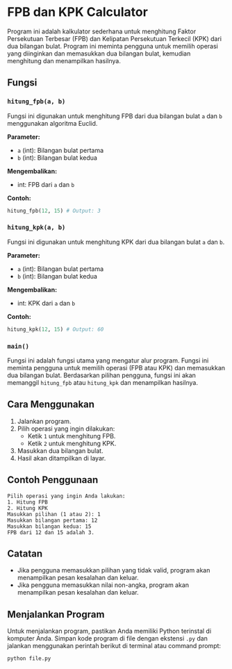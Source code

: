 # FPB dan KPK Calculator

Program ini adalah kalkulator sederhana untuk menghitung Faktor Persekutuan Terbesar (FPB) dan Kelipatan Persekutuan Terkecil (KPK) dari dua bilangan bulat. Program ini meminta pengguna untuk memilih operasi yang diinginkan dan memasukkan dua bilangan bulat, kemudian menghitung dan menampilkan hasilnya.

## Fungsi

### `hitung_fpb(a, b)`

Fungsi ini digunakan untuk menghitung FPB dari dua bilangan bulat `a` dan `b` menggunakan algoritma Euclid.

**Parameter:**
- `a` (int): Bilangan bulat pertama
- `b` (int): Bilangan bulat kedua

**Mengembalikan:**
- int: FPB dari `a` dan `b`

**Contoh:**
```python
hitung_fpb(12, 15) # Output: 3
```

### `hitung_kpk(a, b)`

Fungsi ini digunakan untuk menghitung KPK dari dua bilangan bulat `a` dan `b`.

**Parameter:**
- `a` (int): Bilangan bulat pertama
- `b` (int): Bilangan bulat kedua

**Mengembalikan:**
- int: KPK dari `a` dan `b`

**Contoh:**
```python
hitung_kpk(12, 15) # Output: 60
```

### `main()`

Fungsi ini adalah fungsi utama yang mengatur alur program. Fungsi ini meminta pengguna untuk memilih operasi (FPB atau KPK) dan memasukkan dua bilangan bulat. Berdasarkan pilihan pengguna, fungsi ini akan memanggil `hitung_fpb` atau `hitung_kpk` dan menampilkan hasilnya.

## Cara Menggunakan
1. Jalankan program.
2. Pilih operasi yang ingin dilakukan:
   - Ketik `1` untuk menghitung FPB.
   - Ketik `2` untuk menghitung KPK.
3. Masukkan dua bilangan bulat.
4. Hasil akan ditampilkan di layar.

## Contoh Penggunaan

```
Pilih operasi yang ingin Anda lakukan:
1. Hitung FPB
2. Hitung KPK
Masukkan pilihan (1 atau 2): 1
Masukkan bilangan pertama: 12
Masukkan bilangan kedua: 15
FPB dari 12 dan 15 adalah 3.
```

## Catatan

- Jika pengguna memasukkan pilihan yang tidak valid, program akan menampilkan pesan kesalahan dan keluar.
- Jika pengguna memasukkan nilai non-angka, program akan menampilkan pesan kesalahan dan keluar.

## Menjalankan Program

Untuk menjalankan program, pastikan Anda memiliki Python terinstal di komputer Anda. Simpan kode program di file dengan ekstensi `.py` dan jalankan menggunakan perintah berikut di terminal atau command prompt:

```bash
python file.py
```
